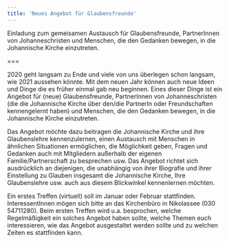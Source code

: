 ```yaml
---
title: 'Neues Angebot für Glaubensfreunde'
---
```


Einladung zum gemeisamen Austausch für Glaubensfreunde, PartnerInnen von Johanneschristen und Menschen, die den Gedanken bewegen, in die Johannische Kirche einzutreten.

===

2020 geht langsam zu Ende und viele von uns überlegen schon langsam, wie 2021 aussehen könnte. Mit dem neuen Jahr können auch neue Ideen und Dinge die es früher einmal gab neu beginnen. Eines dieser Dinge ist ein Angebot für (neue) Glaubensfreunde, PartnerInnen von Johanneschristen (die die Johannische Kirche über den/die PartnerIn oder Freundschaften kennengelernt haben) und Menschen, die den Gedanken bewegen, in die Johannische Kirche einzutreten.

Das Angebot möchte dazu beitragen die Johannische Kirche und ihre Glaubenslehre kennenzulernen, einen Austausch mit Menschen in ähnlichen Situationen ermöglichen, die Möglichkeit geben, Fragen und Gedanken auch mit Mitgliedern außerhalb der eigenen Familie/Partnerschaft zu besprechen usw. Das Angebot richtet sich ausdrücklich an diejenigen, die unabhängig von ihrer Biografie und ihrer Einstellung zu Glauben insgesamt die Johannische Kirche, Ihre Glaubenslehre usw. auch aus diesem Blickwinkel kennenlernen möchten.

Ein erstes Treffen (virtuell) soll im Januar oder Februar stattfinden. InteressentInnen mögen sich bitte an das Kirchenbüro in Nikolassee (030 54711280). Beim ersten Treffen wird u.a. besprochen, welche Regelmäßigkeit ein solches Angebot haben sollte, welche Themen euch interessieren, wie das Angebot ausgestaltet werden sollte und zu welchen Zeiten es stattfinden kann.